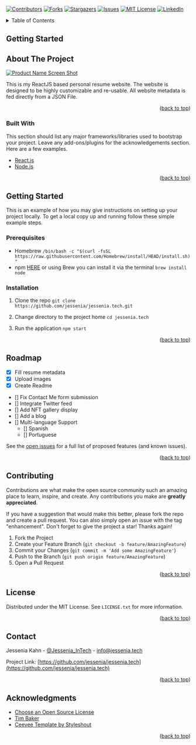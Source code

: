 <div id="top"></div>
<!--
*** Thanks for checking out the Best-README-Template. If you have a suggestion
*** that would make this better, please fork the repo and create a pull request
*** or simply open an issue with the tag "enhancement".
*** Don't forget to give the project a star!
*** Thanks again! Now go create something AMAZING! :D
-->



<!-- PROJECT SHIELDS -->
<!--
*** I'm using markdown "reference style" links for readability.
*** Reference links are enclosed in brackets [ ] instead of parentheses ( ).
*** See the bottom of this document for the declaration of the reference variables
*** for contributors-url, forks-url, etc. This is an optional, concise syntax you may use.
*** https://www.markdownguide.org/basic-syntax/#reference-style-links
-->
[![Contributors][contributors-shield]][contributors-url]
[![Forks][forks-shield]][forks-url]
[![Stargazers][stars-shield]][stars-url]
[![Issues][issues-shield]][issues-url]
[![MIT License][license-shield]][license-url]
[![LinkedIn][linkedin-shield]][linkedin-url]


<!-- TABLE OF CONTENTS -->
<details>
  <summary>Table of Contents</summary>
  <ol>
    <li>
      <a href="#about-the-project">About The Project</a>
      <ul>
        <li><a href="#built-with">Built With</a></li>
      </ul>
    </li>
    <li>
      <a href="#getting-started">Getting Started</a>
      <ul>
        <li><a href="#prerequisites">Prerequisites</a></li>
        <li><a href="#installation">Installation</a></li>
      </ul>
    </li>
    <li><a href="#roadmap">Roadmap</a></li>
    <li><a href="#contributing">Contributing</a></li>
    <li><a href="#license">License</a></li>
    <li><a href="#contact">Contact</a></li>
    <li><a href="#acknowledgments">Acknowledgments</a></li>
  </ol>
</details>


<!-- Getting STARTED-->
## Getting Started

<!-- ABOUT THE PROJECT -->
## About The Project

[![Product Name Screen Shot][product-screenshot]](https://jessenia.tech)

This is my ReactJS based personal resume website. The website is designed to be highly customizable and re-usable. All website metadata is fed directly from a JSON File.

<p align="right">(<a href="#top">back to top</a>)</p>

### Built With

This section should list any major frameworks/libraries used to bootstrap your project. Leave any add-ons/plugins for the acknowledgements section. Here are a few examples.

* [React.js](https://reactjs.org/)
* [Node.js](https://nodejs.org)

<p align="right">(<a href="#top">back to top</a>)</p>



<!-- GETTING STARTED -->
## Getting Started

This is an example of how you may give instructions on setting up your project locally.
To get a local copy up and running follow these simple example steps.

### Prerequisites
* Homebrew `/bin/bash -c "$(curl -fsSL https://raw.githubusercontent.com/Homebrew/install/HEAD/install.sh)"`
* npm
  <a href="https://nodejs.org/en/download/">HERE</a> or using Brew you can install it via the terminal `brew install node`

### Installation

1. Clone the repo `git clone https://github.com/jessenia/jessenia.tech.git`

2. Change directory to the project home `cd jessenia.tech`

3. Run the application `npm start`


<p align="right">(<a href="#top">back to top</a>)</p>

<!-- ROADMAP -->
## Roadmap

- [x] Fill resume metadata
- [x] Upload images
- [x] Create Readme
- [] Fix Contact Me form submission
- [] Integrate Twitter feed
- [] Add NFT gallery display
- [] Add a blog
- [] Multi-language Support
    - [] Spanish
    - [] Portuguese

See the [open issues](https://github.com/othneildrew/Best-README-Template/issues) for a full list of proposed features (and known issues).

<p align="right">(<a href="#top">back to top</a>)</p>



<!-- CONTRIBUTING -->
## Contributing

Contributions are what make the open source community such an amazing place to learn, inspire, and create. Any contributions you make are **greatly appreciated**.

If you have a suggestion that would make this better, please fork the repo and create a pull request. You can also simply open an issue with the tag "enhancement".
Don't forget to give the project a star! Thanks again!

1. Fork the Project
2. Create your Feature Branch (`git checkout -b feature/AmazingFeature`)
3. Commit your Changes (`git commit -m 'Add some AmazingFeature'`)
4. Push to the Branch (`git push origin feature/AmazingFeature`)
5. Open a Pull Request

<p align="right">(<a href="#top">back to top</a>)</p>



<!-- LICENSE -->
## License

Distributed under the MIT License. See `LICENSE.txt` for more information.

<p align="right">(<a href="#top">back to top</a>)</p>



<!-- CONTACT -->
## Contact

Jessenia Kahn - [@Jessenia_InTech](https://twitter.com/Jessenia_InTech) - info@jessenia.tech

Project Link: [https://github.com/jessenia/jessenia.tech](https://github.com/jessenia/jessenia.tech)

<p align="right">(<a href="#top">back to top</a>)</p>



<!-- ACKNOWLEDGMENTS -->
## Acknowledgments
* [Choose an Open Source License](https://choosealicense.com)
* [Tim Baker](https://github.com/sponsors/tbakerx)
* [Ceevee Template by Styleshout](https://www.styleshout.com/free-templates/ceevee/)

<p align="right">(<a href="#top">back to top</a>)</p>


<!-- MARKDOWN LINKS & IMAGES -->
[contributors-shield]: https://img.shields.io/github/contributors/jessenia/jessenia.tech.svg?style=for-the-badge
[contributors-url]: https://github.com/jessenia/jessenia.tech/graphs/contributors
[forks-shield]: https://img.shields.io/github/forks/jessenia/jessenia.tech.svg?style=for-the-badge
[forks-url]: https://github.com/jessenia/jessenia.tech/network/members
[stars-shield]: https://img.shields.io/github/stars/jessenia/jessenia.tech.svg?style=for-the-badge
[stars-url]: https://github.com/jessenia/jessenia.tech/stargazers
[issues-shield]: https://img.shields.io/github/issues/jessenia/jessenia.tech.svg?style=for-the-badge
[issues-url]: https://github.com/jessenia/jessenia.tech/issues
[license-shield]: https://img.shields.io/github/license/jessenia/jessenia.tech.svg?style=for-the-badge
[license-url]: https://github.com/jessenia/jessenia.tech/LICENSE.txt
[linkedin-shield]: https://img.shields.io/badge/-LinkedIn-black.svg?style=for-the-badge&logo=linkedin&colorB=555
[linkedin-url]: https://linkedin.com/in/jessenia
[product-screenshot]: images/screenshot.png
